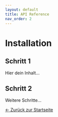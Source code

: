 ```yaml
---
layout: default
title: API Reference
nav_order: 2
---
```


# Installation

## Schritt 1
Hier dein Inhalt...

## Schritt 2
Weitere Schritte...

[← Zurück zur Startseite](index.html)
